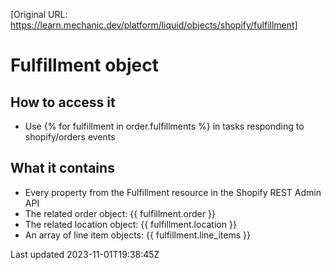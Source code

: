 [Original URL: https://learn.mechanic.dev/platform/liquid/objects/shopify/fulfillment]

# Fulfillment object

## How to access it

- Use {% for fulfillment in order.fulfillments %} in tasks responding to shopify/orders events

## What it contains

- Every property from the Fulfillment resource in the Shopify REST Admin API
- The related order object: {{ fulfillment.order }}
- The related location object: {{ fulfillment.location }}
- An array of line item objects: {{ fulfillment.line\_items }}

Last updated 2023-11-01T19:38:45Z